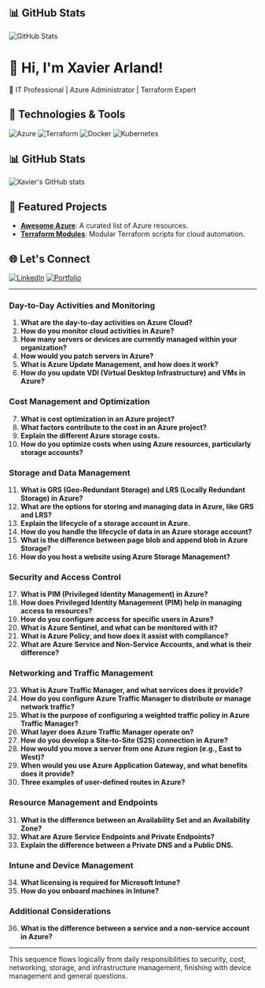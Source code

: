 ## 📊 GitHub Stats
![GitHub Stats](https://github-readme-stats.vercel.app/api?username=YourUsername&show_icons=true&theme=radical)


# 👋 Hi, I'm Xavier Arland!
🚀 IT Professional | Azure Administrator | Terraform Expert

## 🔧 Technologies & Tools
![Azure](https://img.shields.io/badge/Azure-0078D4?logo=microsoftazure&logoColor=white)
![Terraform](https://img.shields.io/badge/Terraform-623CE4?logo=terraform&logoColor=white)
![Docker](https://img.shields.io/badge/Docker-2496ED?logo=docker&logoColor=white)
![Kubernetes](https://img.shields.io/badge/Kubernetes-326CE5?logo=kubernetes&logoColor=white)

## 📊 GitHub Stats
![Xavier's GitHub stats](https://github-readme-stats.vercel.app/api?username=Xavier-Arland&show_icons=true&theme=radical)

## 🌟 Featured Projects
- [**Awesome Azure**](https://github.com/Xavier-Arland/awesome-azure): A curated list of Azure resources.
- [**Terraform Modules**](https://github.com/Xavier-Arland/terraform-modules): Modular Terraform scripts for cloud automation.

## 🌐 Let's Connect
[![LinkedIn](https://img.shields.io/badge/LinkedIn-0A66C2?logo=linkedin&logoColor=white)](https://linkedin.com/in/Xavier-Arland)
[![Portfolio](https://img.shields.io/badge/Portfolio-000?logo=vercel&logoColor=white)](https://xavierarland.dev)


---

### Day-to-Day Activities and Monitoring
1. **What are the day-to-day activities on Azure Cloud?**
2. **How do you monitor cloud activities in Azure?**
3. **How many servers or devices are currently managed within your organization?**
4. **How would you patch servers in Azure?**
5. **What is Azure Update Management, and how does it work?**
6. **How do you update VDI (Virtual Desktop Infrastructure) and VMs in Azure?**

### Cost Management and Optimization
7. **What is cost optimization in an Azure project?**
8. **What factors contribute to the cost in an Azure project?**
9. **Explain the different Azure storage costs.**
10. **How do you optimize costs when using Azure resources, particularly storage accounts?**

### Storage and Data Management
11. **What is GRS (Geo-Redundant Storage) and LRS (Locally Redundant Storage) in Azure?**
12. **What are the options for storing and managing data in Azure, like GRS and LRS?**
13. **Explain the lifecycle of a storage account in Azure.**
14. **How do you handle the lifecycle of data in an Azure storage account?**
15. **What is the difference between page blob and append blob in Azure Storage?**
16. **How do you host a website using Azure Storage Management?**

### Security and Access Control
17. **What is PIM (Privileged Identity Management) in Azure?**
18. **How does Privileged Identity Management (PIM) help in managing access to resources?**
19. **How do you configure access for specific users in Azure?**
20. **What is Azure Sentinel, and what can be monitored with it?**
21. **What is Azure Policy, and how does it assist with compliance?**
22. **What are Azure Service and Non-Service Accounts, and what is their difference?**

### Networking and Traffic Management
23. **What is Azure Traffic Manager, and what services does it provide?**
24. **How do you configure Azure Traffic Manager to distribute or manage network traffic?**
25. **What is the purpose of configuring a weighted traffic policy in Azure Traffic Manager?**
26. **What layer does Azure Traffic Manager operate on?**
27. **How do you develop a Site-to-Site (S2S) connection in Azure?**
28. **How would you move a server from one Azure region (e.g., East to West)?**
29. **When would you use Azure Application Gateway, and what benefits does it provide?**
30. **Three examples of user-defined routes in Azure?**

### Resource Management and Endpoints
31. **What is the difference between an Availability Set and an Availability Zone?**
32. **What are Azure Service Endpoints and Private Endpoints?**
33. **Explain the difference between a Private DNS and a Public DNS.**

### Intune and Device Management
34. **What licensing is required for Microsoft Intune?**
35. **How do you onboard machines in Intune?**

### Additional Considerations
36. **What is the difference between a service and a non-service account in Azure?**

---

This sequence flows logically from daily responsibilities to security, cost, networking, storage, and infrastructure management, finishing with device management and general questions.
